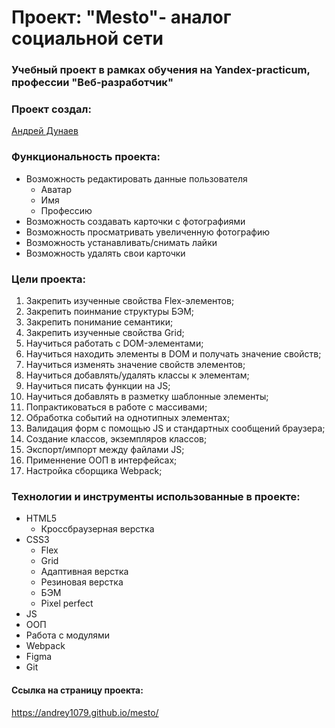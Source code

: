 # Проект: "Mesto"- аналог социальной сети
### Учебный проект в рамках обучения на Yandex-practicum, профессии "Веб-разработчик"

### Проект создал:
[Андрей Дунаев](https://github.com/Andrey1079)

### Функциональность проекта:
- Возможность редактировать данные пользователя
   - Аватар
   - Имя
   - Профессию
- Возможность создавать карточки с фотографиями
- Возможность просматривать увеличенную фотографию
- Возможность устанавливать/снимать лайки
- Возможность удалять свои карточки

### Цели проекта:

1. Закрепить изученные свойства Flex-элементов;
2. Закрепить поинмание структуры БЭМ;
3. Закрепить понимание семантики;
4. Закрепить изученные свойства Grid;
5. Научиться работать с DOM-элементами;
6. Научиться находить элементы в DOM и получать значение свойств;
7. Научиться изменять значение свойств элементов;
8. Научиться добавлять/удалять классы к элементам;
9. Научиться писать функции на JS;
10. Научиться добавлять в разметку шаблонные элементы;
11. Попрактиковаться в работе с массивами;
12. Обработка событий на однотипных элементах;
13. Валидация форм с помощью JS и стандартных сообщений браузера;
14. Создание классов, экземпляров классов;
15. Экспорт/импорт между файлами JS;
16. Применнение ООП в интерфейсах;
17. Настройка сборщика Webpack;
    
### Технологии и инструменты использованные в проекте:
- HTML5
  - Кроссбраузерная верстка
- CSS3
  - Flex
  - Grid
  - Адаптивная верстка
  - Резиновая верстка
  - БЭМ
  - Pixel perfect
- JS
- ООП
- Работа с модулями
- Webpack
- Figma
- Git

#### Ссылка на страницу проекта:
https://andrey1079.github.io/mesto/
